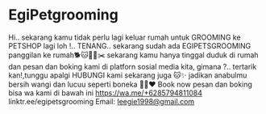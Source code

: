 # EgiPetgrooming
Hi.. sekarang kamu tidak perlu lagi keluar rumah untuk GROOMING ke PETSHOP lagi loh !.. 
TENANG.. sekarang sudah ada EGIPETSGROOMING panggilan ke rumah🐕🐱🐰✨✂️
sekarang kamu hanya tinggal duduk di rumah dan pesan dan boking kami di platforn sosial media kita, 
gimana ?.. tertarik kan!,tunggu apalgi HUBUNGI kami sekarang juga 🐱✨ 
jadikan anabulmu bersih wangi dan lucuu seperti boneka 🐩✨♥️
Book now pesan dan boking bisa wa kami di bawah ini 
https://wa.me/+6285794811084
linktr.ee/egipetsgrooming
Email: leegie1998@gmail.com
